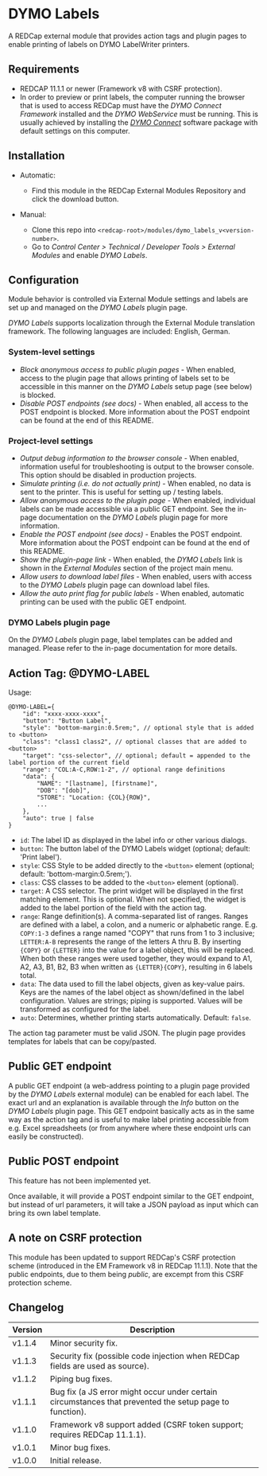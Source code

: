 # DYMO Labels

A REDCap external module that provides action tags and plugin pages to enable printing of labels on DYMO LabelWriter printers.

## Requirements

- REDCAP 11.1.1 or newer (Framework v8 with CSRF protection).
- In order to preview or print labels, the computer running the browser that is used to access REDCap must have the _DYMO Connect Framework_ installed and the _DYMO WebService_ must be running. This is usually achieved by installing the [_DYMO Connect_](https://www.dymo.com) software package with default settings on this computer.

## Installation

- Automatic:
  - Find this module in the REDCap External Modules Repository and click the download button.

- Manual:
  - Clone this repo into `<redcap-root>/modules/dymo_labels_v<version-number>`.
  - Go to _Control Center > Technical / Developer Tools > External Modules_ and enable _DYMO Labels_.

## Configuration

Module behavior is controlled via External Module settings and labels are set up and managed on the _DYMO Labels_ plugin page.

_DYMO Labels_ supports localization through the External Module translation framework. The following languages are included: English, German.

### System-level settings

- _Block anonymous access to public plugin pages_ - When enabled, access to the plugin page that allows printing of labels set to be accessible in this manner on the  _DYMO Labels_ setup page (see below) is blocked.
- _Disable POST endpoints (see docs)_ - When enabled, all access to the POST endpoint is blocked. More information about the POST endpoint can be found at the end of this README.

### Project-level settings

- _Output debug information to the browser console_ - When enabled, information useful for troubleshooting is output to the browser console. This option should be disabled in production projects.
- _Simulate printing (i.e. do not actually print)_ - When enabled, no data is sent to the printer. This is useful for setting up / testing labels.
- _Allow anonymous access to the plugin page_ - When enabled, individual labels can be made accessible via a public GET endpoint. See the in-page documentation on the _DYMO Labels_ plugin page for more information.
- _Enable the POST endpoint (see docs)_ - Enables the POST endpoint. More information about the POST endpoint can be found at the end of this README.
- _Show the plugin-page link_ - When enabled, the _DYMO Labels_ link is shown in the _External Modules_ section of the project main menu.
- _Allow users to download label files_ - When enabled, users with access to the _DYMO Labels_ plugin page can download label files.
- _Allow the auto print flag for public labels_ - When enabled, automatic printing can be used with the public GET endpoint.

### DYMO Labels plugin page

On the _DYMO Labels_ plugin page, label templates can be added and managed. Please refer to the in-page documentation for more details.

## Action Tag: @DYMO-LABEL

Usage:

```JS
@DYMO-LABEL={
    "id": "xxxx-xxxx-xxxx",
    "button": "Button Label",
    "style": "bottom-margin:0.5rem;", // optional style that is added to <button>
    "class": "class1 class2", // optional classes that are added to <button>
    "target": "css-selector", // optional; default = appended to the label portion of the current field
    "range": "COL:A-C,ROW:1-2", // optional range definitions
    "data": {
        "NAME": "[lastname], [firstname]",
        "DOB": "[dob]",
        "STORE": "Location: {COL}{ROW}",
        ...
    },
    "auto": true | false
}
```

- `id`: The label ID as displayed in the label info or other various dialogs.
- `button`: The button label of the DYMO Labels widget (optional; default: 'Print label').
- `style`: CSS Style to be added directly to the `<button>` element (optional; default: 'bottom-margin:0.5rem;').
- `class`: CSS classes to be added to the `<button>` element (optional).
- `target`: A CSS selector. The print widget will be displayed in the first matching element. This is optional. When not specified, the widget is added to the label portion of the field with the action tag.
- `range`: Range definition(s). A comma-separated list of ranges. Ranges are defined with a label, a colon, and a numeric or alphabetic range. E.g. `COPY:1-3` defines a range named "COPY" that runs from 1 to 3 inclusive; `LETTER:A-B` represents the range of the letters A thru B. By inserting `{COPY}` or `{LETTER}` into the value for a label object, this will be replaced. When both these ranges were used together, they would expand to A1, A2, A3, B1, B2, B3 when written as `{LETTER}{COPY}`, resulting in 6 labels total.
- `data`: The data used to fill the label objects, given as key-value pairs. Keys are the names of the label object as shown/defined in the label configuration. Values are strings; piping is supported. Values will be transformed as configured for the label.
- `auto`: Determines, whether printing starts automatically. Default: `false`.

The action tag parameter must be valid JSON. The plugin page provides templates for labels that can be copy/pasted.

## Public GET endpoint

A public GET endpoint (a web-address pointing to a plugin page provided by the _DYMO Labels_ external module) can be enabled for each label. The exact url and an explanation is available through the _Info_ button on the _DYMO Labels_ plugin page. This GET endpoint basically acts as in the same way as the action tag and is useful to make label printing accessible from e.g. Excel spreadsheets (or from anywhere where these endpoint urls can easily be constructed).

## Public POST endpoint

This feature has not been implemented yet.

Once available, it will provide a POST endpoint similar to the GET endpoint, but instead of url parameters, it will take a JSON payload as input which can bring its own label template.

## A note on CSRF protection

This module has been updated to support REDCap's CSRF protection scheme (introduced in the EM Framework v8 in REDCap 11.1.1).
Note that the public endpoints, due to them being _public_, are excempt from this CSRF protection scheme.

## Changelog

Version | Description
------- | -----------------------
v1.1.4  | Minor security fix.
v1.1.3  | Security fix (possible code injection when REDCap fields are used as source).
v1.1.2  | Piping bug fixes.
v1.1.1  | Bug fix (a JS error might occur under certain circumstances that prevented the setup page to function).
v1.1.0  | Framework v8 support added (CSRF token support; requires REDCap 11.1.1).
v1.0.1  | Minor bug fixes.
v1.0.0  | Initial release.
